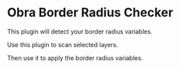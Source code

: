 # Obra Border Radius Checker

This plugin will detect your border radius variables.

Use this plugin to scan selected layers.

Then use it to apply the border radius variables.